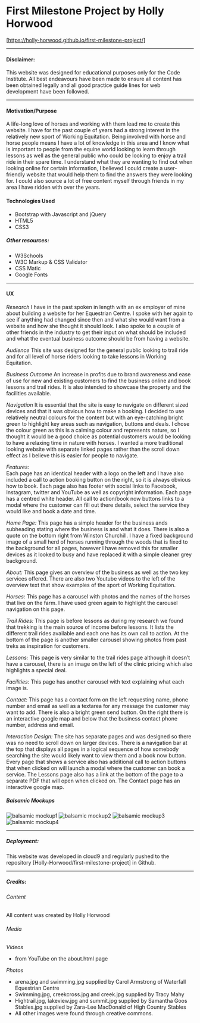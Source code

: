 # First Milestone Project by Holly Horwood

[https://holly-horwood.github.io/first-milestone-project/]

---

#### Disclaimer: 
This website was designed for educational purposes only for the Code Institute.  All best endeavours have been made to ensure all content has been obtained legally and all good practice guide lines for web development have been followed.

---

#### Motivation/Purpose
A life-long love of horses and working with them lead me to create this website.  I have for the past couple of years had a strong interest in the relatively new sport of Working Equitation.  Being involved with horse and horse people means I have a lot of knowledge in this area and I know what is important to people from the equine world looking to learn through lessons as well as the general public who could be looking to enjoy a trail ride in their spare time.  I understand what they are wanting to find out when looking online for certain information, I believed I could create a user-friendly website that would help them to find the answers they were looking for.  I could also source a lot of free content myself through friends in my area I have ridden with over the years.

#### Technologies Used

-   Bootstrap with Javascript and jQuery
-   HTML5
-   CSS3

##### Other resources:

-   W3Schools
-   W3C Markup & CSS Validator
-   CSS Matic
-   Google Fonts

---

#### UX

*Research*
I have in the past spoken in length with an ex employer of mine about building a website for her Equestrian Centre.  I spoke with her again to see if anything had changed since then and what she would want from a website and how she thought it should look.  I also spoke to a couple of other friends in the industry to get their input on what should be included and what the eventual business outcome should be from having a website.

*Audience* 
This site was designed for the general public looking to trail ride and for all level of horse riders looking to take lessons in Working Equitation.

*Business Outcome*
An increase in profits due to brand awareness and ease of use for new and existing customers to find the business online and book lessons and trail rides.  It is also intended to showcase the property and the facilities available.

*Navigation*
It is essential that the site is easy to navigate on different sized devices and that it was obvious how to make a booking.  I decided to use relatively neutral colours for the content but with an eye-catching bright green to highlight key areas such as navigation, buttons and deals.  I chose the colour green as this is a calming colour and represents nature, so I thought it would be a good choice as potential customers would be looking to have a relaxing time in nature with horses.  I wanted a more traditional looking website with separate linked pages rather than the scroll down effect as I believe this is easier for people to navigate. 

*Features:*  
Each page has an identical header with a logo on the left and I have also included a call to action booking button on the right, so it is always obvious how to book.
Each page also has footer with social links to Facebook, Instagram, twitter and YouTube as well as copyright information.
Each page has a centred white header.
All call to action/book now buttons links to a modal where the customer can fill out there details, select the service they would like and book a date and time.


*Home Page:*
This page has a simple header for the business ands subheading stating where the business is and what it does.  There is also a quote on the bottom right from Winston Churchill.  I have a fixed background image of a small herd of horses running through the woods that is fixed to the background for all pages, however I have removed this for smaller devices as it looked to busy and have replaced it with a simple cleaner grey background.

*About:*
This page gives an overview of the business as well as the two key services offered.  There are also two Youtube videos to the left of the overview text that show examples of the sport of Working Equitation.

*Horses:*
This page has a carousel with photos and the names of the horses that live on the farm.  I have used green again to highlight the carousel navigation on this page.

*Trail Rides:*
This page is before lessons as during my research we found that trekking is the main source of income before lessons.  It lists the different trail rides available and each one has its own call to action.  At the bottom of the page is another smaller carousel showing photos from past treks as inspiration for customers.

*Lessons:*
This page is very similar to the trail rides page although it doesn’t have a carousel, there is an image on the left of the clinic pricing which also highlights a special deal.

*Facilities:*
This page has another carousel with text explaining what each image is.

*Contact:*
This page has a contact form on the left requesting name, phone number and email as well as a textarea for any message the customer may want to add.  There is also a bright green send button.  On the right there is an interactive google map and below that the business contact phone number, address and email.

*Interaction Design:* 
The site has separate pages and was designed so there was no need to scroll down on larger devices.
There is a navigation bar at the top that displays all pages in a logical sequence of how somebody searching the site would likely want to view them and a book now button.
Every page that shows a service also has additional call to action buttons that when clicked on will launch a modal where the customer can book a service.
The Lessons page also has a link at the bottom of the page to a separate PDF that will open when clicked on.  The Contact page has an interactive google map.

##### Balsamic Mockups

![balsamic mockup1](assets/wireframes/balsamic1.PNG)
![balsamic mockup2](assets/wireframes/balsamic2.PNG)
![balsamic mockup3](assets/wireframes/balsamic3.PNG)
![balsamic mockup4](assets/wireframes/balsamic4.PNG)

---

##### Deployment:

This website was developed in cloud9 and regularly pushed to the repository [Holly-Horwood/first-milestone-project] in Github.

---

##### Credits:

###### Content

All content was created by Holly Horwood

###### Media

*Videos* 
-   from YouTube on the about.html page

*Photos* 
-    arena.jpg and swimming.jpg supplied by Carol Armstrong of Waterfall Equestrian Centre
-	Swimming.jpg, creekcross.jpg and creek.jpg supplied by Tracy Mahy
-   Hightrail.jpg, lakeview.jpg and summit.jpg supplied by Samantha Goos
	Stables.jpg supplied by Zara-Lee MacDonald of High Country Stables
-   All other images were found through creative commons.





